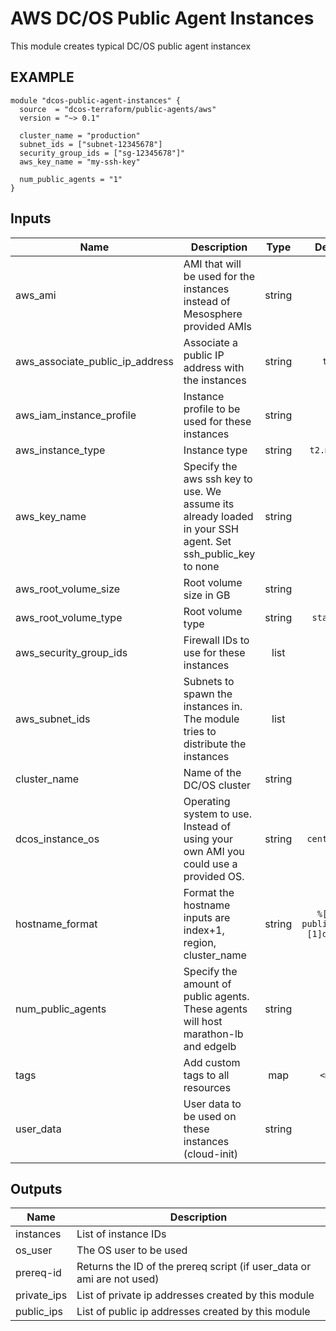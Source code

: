 AWS DC/OS Public Agent Instances
============
This module creates typical DC/OS public agent instancex

EXAMPLE
-------

```hcl
module "dcos-public-agent-instances" {
  source  = "dcos-terraform/public-agents/aws"
  version = "~> 0.1"

  cluster_name = "production"
  subnet_ids = ["subnet-12345678"]
  security_group_ids = ["sg-12345678"]"
  aws_key_name = "my-ssh-key"

  num_public_agents = "1"
}
```


## Inputs

| Name | Description | Type | Default | Required |
|------|-------------|:----:|:-----:|:-----:|
| aws_ami | AMI that will be used for the instances instead of Mesosphere provided AMIs | string | `` | no |
| aws_associate_public_ip_address | Associate a public IP address with the instances | string | `true` | no |
| aws_iam_instance_profile | Instance profile to be used for these instances | string | `` | no |
| aws_instance_type | Instance type | string | `t2.medium` | no |
| aws_key_name | Specify the aws ssh key to use. We assume its already loaded in your SSH agent. Set ssh_public_key to none | string | - | yes |
| aws_root_volume_size | Root volume size in GB | string | `120` | no |
| aws_root_volume_type | Root volume type | string | `standard` | no |
| aws_security_group_ids | Firewall IDs to use for these instances | list | - | yes |
| aws_subnet_ids | Subnets to spawn the instances in. The module tries to distribute the instances | list | - | yes |
| cluster_name | Name of the DC/OS cluster | string | - | yes |
| dcos_instance_os | Operating system to use. Instead of using your own AMI you could use a provided OS. | string | `centos_7.4` | no |
| hostname_format | Format the hostname inputs are index+1, region, cluster_name | string | `%[3]s-publicagent%[1]d-%[2]s` | no |
| num_public_agents | Specify the amount of public agents. These agents will host marathon-lb and edgelb | string | `1` | no |
| tags | Add custom tags to all resources | map | `<map>` | no |
| user_data | User data to be used on these instances (cloud-init) | string | `` | no |

## Outputs

| Name | Description |
|------|-------------|
| instances | List of instance IDs |
| os_user | The OS user to be used |
| prereq-id | Returns the ID of the prereq script (if user_data or ami are not used) |
| private_ips | List of private ip addresses created by this module |
| public_ips | List of public ip addresses created by this module |

